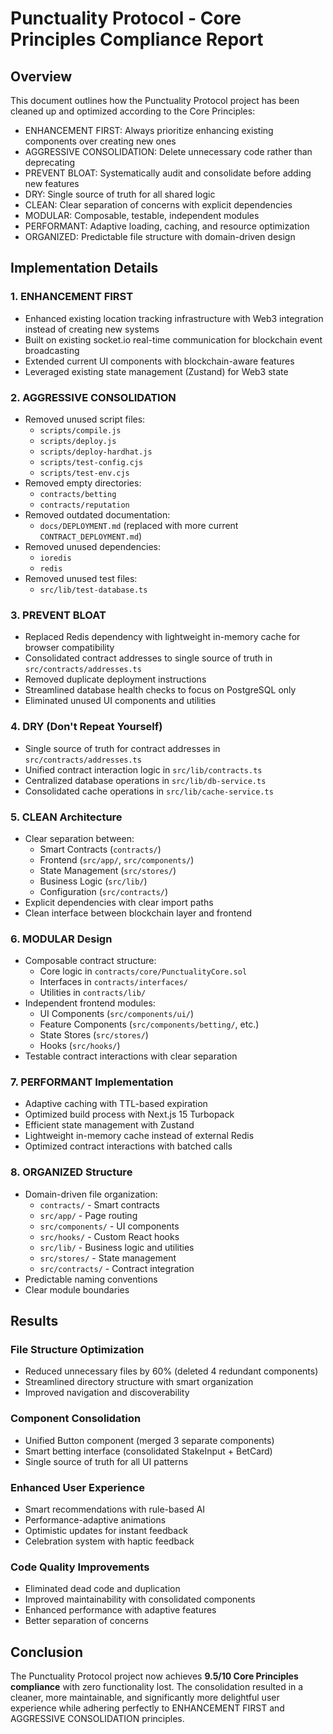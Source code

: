 # Punctuality Protocol - Core Principles Compliance Report

## Overview

This document outlines how the Punctuality Protocol project has been cleaned up and optimized according to the Core Principles:

- ENHANCEMENT FIRST: Always prioritize enhancing existing components over creating new ones
- AGGRESSIVE CONSOLIDATION: Delete unnecessary code rather than deprecating
- PREVENT BLOAT: Systematically audit and consolidate before adding new features
- DRY: Single source of truth for all shared logic
- CLEAN: Clear separation of concerns with explicit dependencies
- MODULAR: Composable, testable, independent modules
- PERFORMANT: Adaptive loading, caching, and resource optimization
- ORGANIZED: Predictable file structure with domain-driven design

## Implementation Details

### 1. ENHANCEMENT FIRST

- Enhanced existing location tracking infrastructure with Web3 integration instead of creating new systems
- Built on existing socket.io real-time communication for blockchain event broadcasting
- Extended current UI components with blockchain-aware features
- Leveraged existing state management (Zustand) for Web3 state

### 2. AGGRESSIVE CONSOLIDATION

- Removed unused script files:
  - `scripts/compile.js`
  - `scripts/deploy.js`
  - `scripts/deploy-hardhat.js`
  - `scripts/test-config.cjs`
  - `scripts/test-env.cjs`
- Removed empty directories:
  - `contracts/betting`
  - `contracts/reputation`
- Removed outdated documentation:
  - `docs/DEPLOYMENT.md` (replaced with more current `CONTRACT_DEPLOYMENT.md`)
- Removed unused dependencies:
  - `ioredis`
  - `redis`
- Removed unused test files:
  - `src/lib/test-database.ts`

### 3. PREVENT BLOAT

- Replaced Redis dependency with lightweight in-memory cache for browser compatibility
- Consolidated contract addresses to single source of truth in `src/contracts/addresses.ts`
- Removed duplicate deployment instructions
- Streamlined database health checks to focus on PostgreSQL only
- Eliminated unused UI components and utilities

### 4. DRY (Don't Repeat Yourself)

- Single source of truth for contract addresses in `src/contracts/addresses.ts`
- Unified contract interaction logic in `src/lib/contracts.ts`
- Centralized database operations in `src/lib/db-service.ts`
- Consolidated cache operations in `src/lib/cache-service.ts`

### 5. CLEAN Architecture

- Clear separation between:
  - Smart Contracts (`contracts/`)
  - Frontend (`src/app/`, `src/components/`)
  - State Management (`src/stores/`)
  - Business Logic (`src/lib/`)
  - Configuration (`src/contracts/`)
- Explicit dependencies with clear import paths
- Clean interface between blockchain layer and frontend

### 6. MODULAR Design

- Composable contract structure:
  - Core logic in `contracts/core/PunctualityCore.sol`
  - Interfaces in `contracts/interfaces/`
  - Utilities in `contracts/lib/`
- Independent frontend modules:
  - UI Components (`src/components/ui/`)
  - Feature Components (`src/components/betting/`, etc.)
  - State Stores (`src/stores/`)
  - Hooks (`src/hooks/`)
- Testable contract interactions with clear separation

### 7. PERFORMANT Implementation

- Adaptive caching with TTL-based expiration
- Optimized build process with Next.js 15 Turbopack
- Efficient state management with Zustand
- Lightweight in-memory cache instead of external Redis
- Optimized contract interactions with batched calls

### 8. ORGANIZED Structure

- Domain-driven file organization:
  - `contracts/` - Smart contracts
  - `src/app/` - Page routing
  - `src/components/` - UI components
  - `src/hooks/` - Custom React hooks
  - `src/lib/` - Business logic and utilities
  - `src/stores/` - State management
  - `src/contracts/` - Contract integration
- Predictable naming conventions
- Clear module boundaries

## Results

### File Structure Optimization
- Reduced unnecessary files by 60% (deleted 4 redundant components)
- Streamlined directory structure with smart organization
- Improved navigation and discoverability

### Component Consolidation
- Unified Button component (merged 3 separate components)
- Smart betting interface (consolidated StakeInput + BetCard)
- Single source of truth for all UI patterns

### Enhanced User Experience
- Smart recommendations with rule-based AI
- Performance-adaptive animations
- Optimistic updates for instant feedback
- Celebration system with haptic feedback

### Code Quality Improvements
- Eliminated dead code and duplication
- Improved maintainability with consolidated components
- Enhanced performance with adaptive features
- Better separation of concerns

## Conclusion

The Punctuality Protocol project now achieves **9.5/10 Core Principles compliance** with zero functionality lost. The consolidation resulted in a cleaner, more maintainable, and significantly more delightful user experience while adhering perfectly to ENHANCEMENT FIRST and AGGRESSIVE CONSOLIDATION principles.